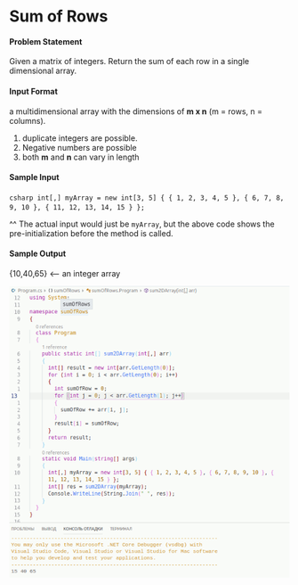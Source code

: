 # Sum of Rows

#### Problem Statement

Given a matrix of integers. Return the sum of each row in a single dimensional array.

#### Input Format

a multidimensional array with the dimensions of **m x n** (m = rows, n = columns).

1. duplicate integers are possible.
2. Negative numbers are possible
3. both **m** and **n** can vary in length

#### Sample Input

`csharp int[,] myArray = new int[3, 5] { { 1, 2, 3, 4, 5 }, { 6, 7, 8, 9, 10 }, { 11, 12, 13, 14, 15 } };`

^^ The actual input would just be `myArray`, but the above code shows the pre-initialization before the method is called.

#### Sample Output
{10,40,65} <-- an integer array

![image](https://raw.githubusercontent.com/al1s/401-prework-assignments/addSumOfRows/sumOfRows/screenshot_sumofrows.gif)
